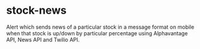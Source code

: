 # stock-news
Alert which sends news of a particular stock in a message format on mobile when that stock is up/down by particular percentage using Alphavantage API, News API and Twilio API.
